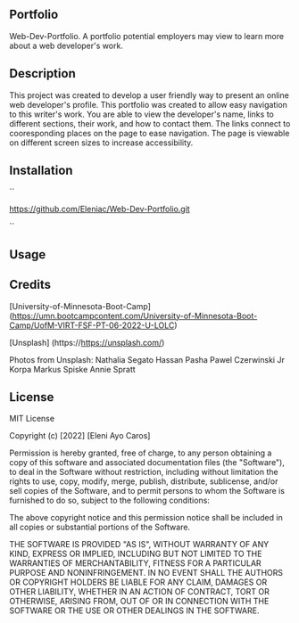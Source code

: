 ## Portfolio
Web-Dev-Portfolio. A portfolio potential employers may view to learn more about a web developer's work. 

## Description
This project was created to develop a user friendly way to present an online web developer's profile. This portfolio was created to allow easy navigation to this writer's work. You are able to view the developer's name, links to different sections, their work, and how to contact them. The links connect to cooresponding places on the page to ease navigation. The page is viewable on different screen sizes to increase accessibility.  

## Installation
`` 

https://github.com/Eleniac/Web-Dev-Portfolio.git


``

## Usage



## Credits
[University-of-Minnesota-Boot-Camp] (https://umn.bootcampcontent.com/University-of-Minnesota-Boot-Camp/UofM-VIRT-FSF-PT-06-2022-U-LOLC)

[Unsplash] (https://https://unsplash.com/)

Photos from Unsplash:
Nathalia Segato
Hassan Pasha
Pawel Czerwinski
Jr Korpa
Markus Spiske
Annie Spratt



## License
MIT License

Copyright (c) [2022] [Eleni Ayo Caros]

Permission is hereby granted, free of charge, to any person obtaining a copy of this software and associated documentation files (the "Software"), to deal in the Software without restriction, including without limitation the rights to use, copy, modify, merge, publish, distribute, sublicense, and/or sell copies of the Software, and to permit persons to whom the Software is furnished to do so, subject to the following conditions:

The above copyright notice and this permission notice shall be included in all copies or substantial portions of the Software.

THE SOFTWARE IS PROVIDED "AS IS", WITHOUT WARRANTY OF ANY KIND, EXPRESS OR IMPLIED, INCLUDING BUT NOT LIMITED TO THE WARRANTIES OF MERCHANTABILITY, FITNESS FOR A PARTICULAR PURPOSE AND NONINFRINGEMENT. IN NO EVENT SHALL THE AUTHORS OR COPYRIGHT HOLDERS BE LIABLE FOR ANY CLAIM, DAMAGES OR OTHER LIABILITY, WHETHER IN AN ACTION OF CONTRACT, TORT OR OTHERWISE, ARISING FROM, OUT OF OR IN CONNECTION WITH THE SOFTWARE OR THE USE OR OTHER DEALINGS IN THE SOFTWARE.